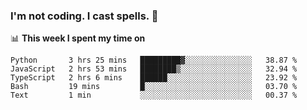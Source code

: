 ### I'm not coding. I cast spells. 🎩

📊 **This week I spent my time on**
<!--START_SECTION:waka-->
```text
Python       3 hrs 25 mins   █████████▓░░░░░░░░░░░░░░░   38.87 % 
JavaScript   2 hrs 53 mins   ████████▒░░░░░░░░░░░░░░░░   32.94 % 
TypeScript   2 hrs 6 mins    ██████░░░░░░░░░░░░░░░░░░░   23.92 % 
Bash         19 mins         █░░░░░░░░░░░░░░░░░░░░░░░░   03.70 % 
Text         1 min           ░░░░░░░░░░░░░░░░░░░░░░░░░   00.37 % 
```
<!--END_SECTION:waka-->
